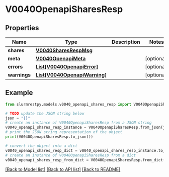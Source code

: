 # V0040OpenapiSharesResp


## Properties

Name | Type | Description | Notes
------------ | ------------- | ------------- | -------------
**shares** | [**V0040SharesRespMsg**](V0040SharesRespMsg.md) |  |
**meta** | [**V0040OpenapiMeta**](V0040OpenapiMeta.md) |  | [optional]
**errors** | [**List[V0040OpenapiError]**](V0040OpenapiError.md) |  | [optional]
**warnings** | [**List[V0040OpenapiWarning]**](V0040OpenapiWarning.md) |  | [optional]

## Example

```python
from slurmrestpy.models.v0040_openapi_shares_resp import V0040OpenapiSharesResp

# TODO update the JSON string below
json = "{}"
# create an instance of V0040OpenapiSharesResp from a JSON string
v0040_openapi_shares_resp_instance = V0040OpenapiSharesResp.from_json(json)
# print the JSON string representation of the object
print(V0040OpenapiSharesResp.to_json())

# convert the object into a dict
v0040_openapi_shares_resp_dict = v0040_openapi_shares_resp_instance.to_dict()
# create an instance of V0040OpenapiSharesResp from a dict
v0040_openapi_shares_resp_from_dict = V0040OpenapiSharesResp.from_dict(v0040_openapi_shares_resp_dict)
```
[[Back to Model list]](../README.md#documentation-for-models) [[Back to API list]](../README.md#documentation-for-api-endpoints) [[Back to README]](../README.md)


